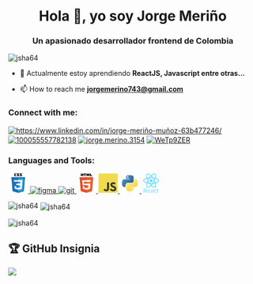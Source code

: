<h1 align="center">Hola 👋, yo soy Jorge Meriño</h1>
<h3 align="center">Un apasionado desarrollador frontend de Colombia</h3>

<p align="left"> <img src="https://komarev.com/ghpvc/?username=jsha64&label=Profile%20views&color=0e75b6&style=flat" alt="jsha64" /> </p>

- 🌱 Actualmente estoy aprendiendo **ReactJS, Javascript entre otras...**

- 📫 How to reach me **jorgemerino743@gmail.com**

<h3 align="left">Connect with me:</h3>
<p align="left">
<a href="https://linkedin.com/in/https://www.linkedin.com/in/jorge-meriño-muñoz-63b477246/" target="blank"><img align="center" src="https://raw.githubusercontent.com/rahuldkjain/github-profile-readme-generator/master/src/images/icons/Social/linked-in-alt.svg" alt="https://www.linkedin.com/in/jorge-meriño-muñoz-63b477246/" height="30" width="40" /></a>
<a href="https://fb.com/100055557782138" target="blank"><img align="center" src="https://raw.githubusercontent.com/rahuldkjain/github-profile-readme-generator/master/src/images/icons/Social/facebook.svg" alt="100055557782138" height="30" width="40" /></a>
<a href="https://instagram.com/jorge.merino.3154" target="blank"><img align="center" src="https://raw.githubusercontent.com/rahuldkjain/github-profile-readme-generator/master/src/images/icons/Social/instagram.svg" alt="jorge.merino.3154" height="30" width="40" /></a>
<a href="https://discord.gg/WeTp9ZER" target="blank"><img align="center" src="https://raw.githubusercontent.com/rahuldkjain/github-profile-readme-generator/master/src/images/icons/Social/discord.svg" alt="WeTp9ZER" height="30" width="40" /></a>
</p>

<h3 align="left">Languages and Tools:</h3>
<p align="left"> <a href="https://www.w3schools.com/css/" target="_blank" rel="noreferrer"> <img src="https://raw.githubusercontent.com/devicons/devicon/master/icons/css3/css3-original-wordmark.svg" alt="css3" width="40" height="40"/> </a> <a href="https://www.figma.com/" target="_blank" rel="noreferrer"> <img src="https://www.vectorlogo.zone/logos/figma/figma-icon.svg" alt="figma" width="40" height="40"/> </a> <a href="https://git-scm.com/" target="_blank" rel="noreferrer"> <img src="https://www.vectorlogo.zone/logos/git-scm/git-scm-icon.svg" alt="git" width="40" height="40"/> </a> <a href="https://www.w3.org/html/" target="_blank" rel="noreferrer"> <img src="https://raw.githubusercontent.com/devicons/devicon/master/icons/html5/html5-original-wordmark.svg" alt="html5" width="40" height="40"/> </a> <a href="https://developer.mozilla.org/en-US/docs/Web/JavaScript" target="_blank" rel="noreferrer"> <img src="https://raw.githubusercontent.com/devicons/devicon/master/icons/javascript/javascript-original.svg" alt="javascript" width="40" height="40"/> </a> <a href="https://www.python.org" target="_blank" rel="noreferrer"> <img src="https://raw.githubusercontent.com/devicons/devicon/master/icons/python/python-original.svg" alt="python" width="40" height="40"/> </a> <a href="https://reactjs.org/" target="_blank" rel="noreferrer"> <img src="https://raw.githubusercontent.com/devicons/devicon/master/icons/react/react-original-wordmark.svg" alt="react" width="40" height="40"/> </a> </p>

<p><img align="left" src="https://github-readme-stats.vercel.app/api/top-langs?username=jsha64&show_icons=true&locale=en&layout=compact" alt="jsha64" /></p>

<p>&nbsp;<img align="center" src="https://github-readme-stats.vercel.app/api?username=jsha64&show_icons=true&locale=en" alt="jsha64" /></p>

<p><img align="center" src="https://github-readme-streak-stats.herokuapp.com/?user=jsha64&" alt="jsha64" /></p>


## 🏆 GitHub Insignia

<img width=300px heigth=300px src="https://user-images.githubusercontent.com/97411192/211182082-af7e4e85-f6cd-4b2d-b8a7-0e680ae74825.png">
